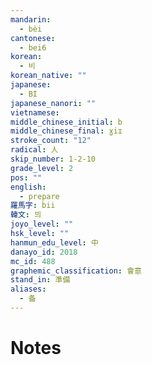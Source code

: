 ```yaml
---
mandarin:
  - bèi
cantonese:
  - bei6
korean:
  - 비
korean_native: ""
japanese:
  - BI
japanese_nanori: ""
vietnamese:
middle_chinese_initial: b
middle_chinese_final: ɣiɪ
stroke_count: "12"
radical: 人
skip_number: 1-2-10
grade_level: 2
pos: ""
english:
  - prepare
羅馬字: bii
韓文: 븨
joyo_level: ""
hsk_level: ""
hanmun_edu_level: 中
danayo_id: 2018
mc_id: 488
graphemic_classification: 會意
stand_in: 準備
aliases:
  - 备
---
```


# Notes
